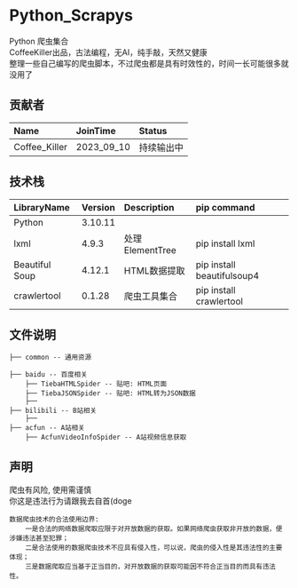 # Python_Scrapys 

Python 爬虫集合  
CoffeeKiller出品，古法编程，无AI，纯手敲，天然又健康  
整理一些自己编写的爬虫脚本，不过爬虫都是具有时效性的，时间一长可能很多就没用了


## 贡献者
| Name          | JoinTime   | Status |
|:--------------|:-----------|:-------|
| Coffee_Killer | 2023_09_10 | 持续输出中  |


## 技术栈
| LibraryName    | Version | Description   | pip command                |
|:---------------|:--------|:--------------|:---------------------------|
| Python         | 3.10.11 |               |                            |
| lxml           | 4.9.3   | 处理ElementTree | pip install lxml           |
| Beautiful Soup | 4.12.1  | HTML数据提取      | pip install beautifulsoup4 |
| crawlertool    | 0.1.28  | 爬虫工具集合        | pip install crawlertool    |


## 文件说明
``` 
├── common -- 通用资源

├── baidu -- 百度相关
    ├── TiebaHTMLSpider -- 贴吧: HTML页面
    ├── TiebaJSONSpider -- 贴吧: HTML转为JSON数据
    ├──
├── bilibili -- B站相关
    ├──
├── acfun -- A站相关
    ├── AcfunVideoInfoSpider -- A站视频信息获取
```

## 声明

爬虫有风险, 使用需谨慎  
你这是违法行为请跟我去自首(doge

``` 
数据爬虫技术的合法使用边界: 
    一是合法的网络数据爬取应限于对开放数据的获取。如果网络爬虫获取非开放的数据，便涉嫌违法甚至犯罪；
    二是合法使用的数据爬虫技术不应具有侵入性，可以说，爬虫的侵入性是其违法性的主要体现；
    三是数据爬取应当基于正当目的，对开放数据的获取可能因不符合正当目的而具有违法性。
```